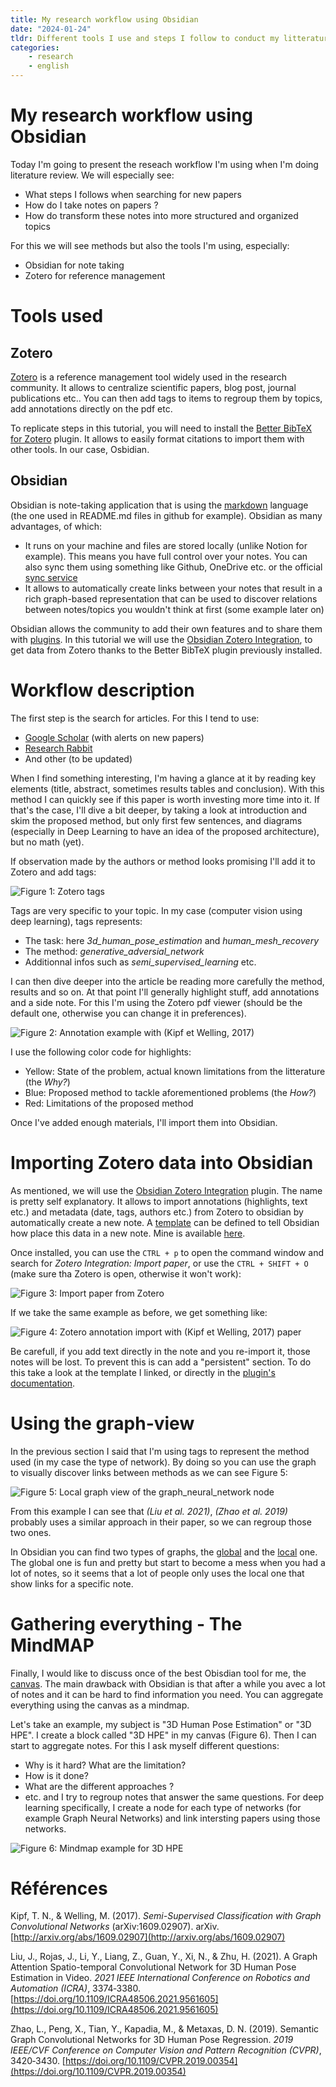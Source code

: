 ```yaml
---
title: My research workflow using Obsidian
date: "2024-01-24"
tldr: Different tools I use and steps I follow to conduct my litterature review 
categories:
    - research
    - english
---
```



# My research workflow using Obsidian

Today I'm going to present the reseach workflow I'm using when I'm doing literature review. We will especially see:
- What steps I follows when searching for new papers
- How do I take notes on papers ?
- How do transform these notes into more structured and organized topics

For this we will see methods but also the tools I'm using, especially:
- Obsidian for note taking
- Zotero for reference management

# Tools used


## Zotero

[Zotero](https://www.zotero.org/) is a reference management tool widely used in the research community.  It allows to centralize scientific papers, blog post, journal publications etc.. You can then add tags to items to regroup them by topics, add annotations directly on the pdf etc.

To replicate steps in this tutorial, you will need to install the [Better BibTeX for Zotero](https://retorque.re/zotero-better-bibtex/installation/) plugin. It allows to easily format citations to import them with other tools. In our case, Osbidian.

## Obsidian

Obsidian is note-taking application that is using the [markdown](https://www.markdownguide.org/cheat-sheet/) language (the one used in README.md files in github for example).  Obsidian as many advantages, of which:
- It runs on your machine and files are stored locally (unlike Notion for example). This means you have full control over your notes. You can also sync them using something like Github, OneDrive etc. or the official [sync service](https://obsidian.md/sync)
- It allows to automatically create links between your notes that result in a rich graph-based representation that can be used to discover relations between notes/topics you wouldn't think at first (some example later on)

Obsidian allows the community to add their own features and to share them with [plugins](https://obsidian.md/plugins).  In this tutorial we will use the [Obsidian Zotero Integration](https://github.com/mgmeyers/obsidian-zotero-integration), to get data from Zotero thanks to the Better BibTeX plugin previously installed.


# Workflow description

The first step is the search for articles. For this I tend to use:
- [Google Scholar](https://scholar.google.com/) (with alerts on new papers)
- [Research Rabbit](https://www.researchrabbit.ai/)
- And other (to be updated)

When I find something interesting, I'm having a glance at it by reading key elements (title, abstract, sometimes results tables and conclusion). With this method I can quickly see if this paper is worth investing more time into it.
If that's the case, I'll dive a bit deeper, by taking a look at introduction and skim the proposed method, but only first few sentences, and diagrams (especially in Deep Learning to have an idea of the proposed architecture), but no math (yet).

If observation made by the authors or method looks promising I'll add it to Zotero and add tags:

![Figure 1: Zotero tags](https://github.com/MercierLucas/lucasmercier/blob/master/src/lib/assets/images/blog_workflow_academic_zotero_tags.png)

Tags are very specific to your topic. In my case (computer vision using deep learning), tags represents:
- The task: here *3d_human_pose_estimation* and *human_mesh_recovery*
- The method: *generative_adversial_network*
- Additionnal infos such as *semi_supervised_learning* etc.

I can then dive deeper into the article be reading more carefully the method, results and so on. At that point I'll generally highlight stuff, add annotations and a side note. For this I'm using the Zotero pdf viewer (should be the default one, otherwise you can change it in preferences).

![Figure 2: Annotation example with (Kipf et Welling, 2017)](https://github.com/MercierLucas/lucasmercier/blob/master/src/lib/assets/images/blog_workflow_academic_zotero_annotations.png)

I use the following color code for highlights:
- Yellow: State of the problem, actual known limitations from the litterature (the *Why?*)
- Blue: Proposed method to tackle aforementioned problems (the *How?*)
- Red: Limitations of the proposed method

Once I've added enough materials, I'll import them into Obsidian.

# Importing Zotero data into Obsidian

As mentioned, we will use the [Obsidian Zotero Integration](https://github.com/mgmeyers/obsidian-zotero-integration) plugin. The name is pretty self explanatory. It allows to import annotations (highlights, text etc.) and metadata (date, tags, authors etc.) from Zotero to obsidian by automatically create a new note. A [template](https://github.com/mgmeyers/obsidian-zotero-integration/blob/main/docs/Templating.md) can be defined to tell Obsidian how place this data in a new note. Mine is available [here](https://github.com/MercierLucas/lucasmercier/blob/master/src/lib/assets/files/zotero_integration_template.md).

Once installed, you can use the `CTRL + p` to open the command window and search for  *Zotero Integration: Import paper*, or use the `CTRL + SHIFT + O` (make sure tha Zotero is open, otherwise it won't work):

![Figure 3: Import paper from Zotero](https://github.com/MercierLucas/lucasmercier/blob/master/src/lib/assets/images/zotero_integration_import.png)

If we take the same example as before, we get something like:

![Figure 4: Zotero annotation import with (Kipf et Welling, 2017) paper](https://github.com/MercierLucas/lucasmercier/blob/master/src/lib/assets/images/export_zotero_integration.png)

Be carefull, if you add text directly in the note and you re-import it, those notes will be lost. To prevent this is can add a "persistent" section. To do this take a look at the template I linked, or directly in the [plugin's documentation](https://github.com/mgmeyers/obsidian-zotero-integration/blob/main/docs/Templating.md). 

# Using the graph-view

In the previous section I said that I'm using tags to represent the method used (in my case the type of network). By doing so you can use the graph to visually discover links between methods as we can see Figure 5:

![Figure 5: Local graph view of the graph_neural_network node](https://github.com/MercierLucas/lucasmercier/blob/master/src/lib/assets/images/graph_view_gcn.png)


From this example I can see that *(Liu et al. 2021)*, *(Zhao et al. 2019)* probably uses a similar approach in their paper, so we can regroup those two ones.

In Obsidian you can find two types of graphs, the [global](https://help.obsidian.md/Plugins/Graph+view) and the [local](https://help.obsidian.md/Plugins/Graph+view#Local+Graph) one. The global one is fun and pretty but start to become a mess when you had a lot of notes, so it seems that a lot of people only uses the local one that show links for a specific note.

# Gathering everything - The MindMAP

Finally, I would like to discuss once of the best Obisdian tool for me, the [canvas](https://obsidian.md/canvas). The main drawback with Obsidian is that after a while you avec a lot of notes and it can be hard to find information you need.
You can aggregate everything using the canvas as a mindmap. 

Let's take an example, my subject is "3D Human Pose Estimation" or "3D HPE". I create a block called "3D HPE" in my canvas (Figure 6). 
Then I can start to aggregate notes. For this I ask myself different questions:
- Why is it hard? What are the limitation?
- How is it done?
- What are the different approaches ?
- etc.
and I try to regroup notes that answer the same questions. For deep learning specifically, I create a node for each type of networks (for example Graph Neural Networks) and link intersting papers using those networks.

![Figure 6: Mindmap example for 3D HPE](https://github.com/MercierLucas/lucasmercier/blob/master/src/lib/assets/images/mindmap_obsidian.png)

# Références

Kipf, T. N., & Welling, M. (2017). _Semi-Supervised Classification with Graph Convolutional Networks_ (arXiv:1609.02907). arXiv. [http://arxiv.org/abs/1609.02907](http://arxiv.org/abs/1609.02907)

Liu, J., Rojas, J., Li, Y., Liang, Z., Guan, Y., Xi, N., & Zhu, H. (2021). A Graph Attention Spatio-temporal Convolutional Network for 3D Human Pose Estimation in Video. _2021 IEEE International Conference on Robotics and Automation (ICRA)_, 3374‑3380. [https://doi.org/10.1109/ICRA48506.2021.9561605](https://doi.org/10.1109/ICRA48506.2021.9561605)

Zhao, L., Peng, X., Tian, Y., Kapadia, M., & Metaxas, D. N. (2019). Semantic Graph Convolutional Networks for 3D Human Pose Regression. _2019 IEEE/CVF Conference on Computer Vision and Pattern Recognition (CVPR)_, 3420‑3430. [https://doi.org/10.1109/CVPR.2019.00354](https://doi.org/10.1109/CVPR.2019.00354)
